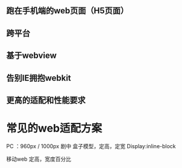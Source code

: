 ## 跑在手机端的web页面（H5页面）
## 跨平台
## 基于webview
## 告别IE拥抱webkit
## 更高的适配和性能要求

# 常见的web适配方案
PC ：960px / 1000px 剧中
	 盒子模型，定高，定宽
	 Display:inline-block
	 
移动web
	定高，宽度百分比